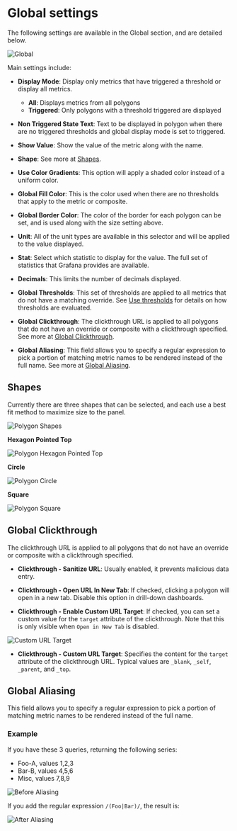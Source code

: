 
# Global settings

The following settings are available in the Global section, and are detailed below.

![Global](https://raw.githubusercontent.com/grafana/grafana-polystat-panel/v2.x/src/img/screenshots/polystat-v2-global-all.png)

Main settings include:

- **Display Mode**: Display only metrics that have triggered a threshold or display all metrics.
  
  - **All**: Displays metrics from all polygons                       
  - **Triggered**: Only polygons with a threshold triggered are displayed 

- **Non Triggered State Text**: Text to be displayed in polygon when there are no triggered thresholds and global display mode is set to triggered.

- **Show Value**: Show the value of the metric along with the name.

- **Shape**: See more at [Shapes](#shapes).

- **Use Color Gradients**: This option will apply a shaded color instead of a uniform color.

- **Global Fill Color**: This is the color used when there are no thresholds that apply to the metric or composite.

- **Global Border Color**: The color of the border for each polygon can be set, and is used along with the size setting above.

- **Unit**: All of the unit types are available in this selector and will be applied to the value displayed.

- **Stat**: Select which statistic to display for the value.  The full set of statistics that Grafana provides are available.

- **Decimals**: This limits the number of decimals displayed.

- **Global Thresholds**: This set of thresholds are applied to all metrics that do not have a matching override. See [Use thresholds](./Polystat-docs-thresholds.md) for details on how thresholds are evaluated.

- **Global Clickthrough**: The clickthrough URL is applied to all polygons that do not have an override or composite with a clickthrough specified. See more at [Global Clickthrough](#global-clickthrough).

- **Global Aliasing**: This field allows you to specify a regular expression to pick a portion of matching metric names to be rendered instead of the full name. See more at [Global Aliasing](#global-aliasing).

## Shapes

Currently there are three shapes that can be selected, and each use a best fit method to maximize size to the panel.

![Polygon Shapes](https://raw.githubusercontent.com/grafana/grafana-polystat-panel/v2.x/src/img/screenshots/polystat-v2-global-shapes.png)

**Hexagon Pointed Top**

![Polygon Hexagon Pointed Top](https://raw.githubusercontent.com/grafana/grafana-polystat-panel/v2.x/src/img/screenshots/polystat-v2-shape-hexagon-pointed-top.png)

**Circle**

![Polygon Circle](https://raw.githubusercontent.com/grafana/grafana-polystat-panel/v2.x/src/img/screenshots/polystat-v2-shape-circle.png)

**Square**

![Polygon Square](https://raw.githubusercontent.com/grafana/grafana-polystat-panel/v2.x/src/img/screenshots/polystat-v2-shape-square.png)

## Global Clickthrough

The clickthrough URL is applied to all polygons that do not have an override or composite with a clickthrough specified.

- **Clickthrough - Sanitize URL**: Usually enabled, it prevents malicious data entry.

- **Clickthrough - Open URL In New Tab**: If checked, clicking a polygon will open in a new tab. Disable this option in drill-down dashboards.

- **Clickthrough - Enable Custom URL Target**: If checked, you can set a custom value for the `target` attribute of the clickthrough. Note that this is only visible when `Open in New Tab` is disabled.

![Custom URL Target](https://raw.githubusercontent.com/grafana/grafana-polystat-panel/v2.x/src/img/screenshots/polystat-v2-custom-clickthrough-target.png)

- **Clickthrough - Custom URL Target**: Specifies the content for the `target` attribute of the clickthrough URL. Typical values are `_blank`, `_self`, `_parent`, and `_top`.

## Global Aliasing

This field allows you to specify a regular expression to pick a portion of matching metric names to be rendered instead of the full name. 

### Example

If you have these 3 queries, returning the following series:

- Foo-A, values 1,2,3
- Bar-B, values 4,5,6
- Misc, values 7,8,9

![Before Aliasing](https://raw.githubusercontent.com/grafana/grafana-polystat-panel/v2.x/src/img/screenshots/regex-alias-before.png)

If you add the regular expression `/(Foo|Bar)/`, the result is:

![After Aliasing](https://raw.githubusercontent.com/grafana/grafana-polystat-panel/v2.x/src/img/screenshots/regex-alias-after.png)


